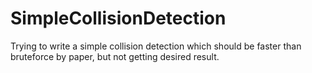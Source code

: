 # SimpleCollisionDetection
Trying to write a simple collision detection which should be faster than bruteforce by paper, but not getting desired result.

